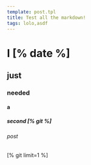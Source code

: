 ```yaml
---
template: post.tpl
title: Test all the markdown!
tags: lolo,asdf
---
```


# I [% date %]
## just
### needed
#### a
##### second [% git %]
###### post

[% git limit=1 %]
